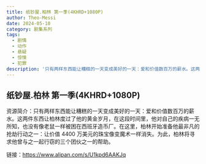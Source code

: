 ```yaml
---
title: 纸钞屋.柏林 第一季(4KHRD+1080P)
author: Theo-Messi
date: 2024-05-10
category: 剧集系列
tags:
  - 剧情
  - 动作
  - 悬疑
  - 惊悚
  - 犯罪
description: '只有两样东西能让糟糕的一天变成美好的一天：爱和价值数百万的薪水。这两件东西让柏林度过了他的黄金岁月，在这段时间里，他对自己的疾病一无所知，也没有像老鼠一样被困在西班牙造币厂。在这里，柏林开始准备他最非凡的抢劫行动之一：让价值 4400 万美元的珠宝像变魔术一样消失。为此，柏林将寻求他曾与之一起行窃的三个团伙之一的帮助。'
---
```


## 纸钞屋.柏林 第一季(4KHRD+1080P)

资源简介：只有两样东西能让糟糕的一天变成美好的一天：爱和价值数百万的薪水。这两件东西让柏林度过了他的黄金岁月，在这段时间里，他对自己的疾病一无所知，也没有像老鼠一样被困在西班牙造币厂。在这里，柏林开始准备他最非凡的抢劫行动之一：让价值 4400 万美元的珠宝像变魔术一样消失。为此，柏林将寻求他曾与之一起行窃的三个团伙之一的帮助。

链接：https://www.alipan.com/s/U1kpd6AAKJq
